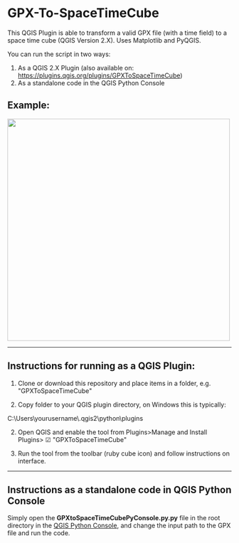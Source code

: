 # GPX-To-SpaceTimeCube
This QGIS Plugin is able to transform a valid GPX file (with a time field) to a space time cube (QGIS Version 2.X). Uses Matplotlib and PyQGIS.  

You can run the script in two ways:    
1. As a QGIS 2.X Plugin (also available on: https://plugins.qgis.org/plugins/GPXToSpaceTimeCube)  
2. As a standalone code in the QGIS Python Console 


## Example:
<img src="/spacetimeplot.gif?raw=true" width="500px">

******************************************
## Instructions for running as a QGIS Plugin: 

1. Clone or download this repository and place items in a folder, e.g. "GPXToSpaceTimeCube"

1. Copy folder to your QGIS plugin directory, on Windows this is typically:   

C:\Users\yourusername\\.qgis2\python\plugins  

2. Open QGIS and enable the tool from Plugins>Manage and Install Plugins> ☑ "GPXToSpaceTimeCube"   

3. Run the tool from the toolbar (ruby cube icon) and follow instructions on interface.   

**************************************
## Instructions as a standalone code in QGIS Python Console

Simply open the **GPXtoSpaceTimeCubePyConsole.py.py**	file in the root directory in the [QGIS Python Console](https://docs.qgis.org/2.18/en/docs/user_manual/plugins/python_console.html), and change the input path to the GPX file and run the code.

